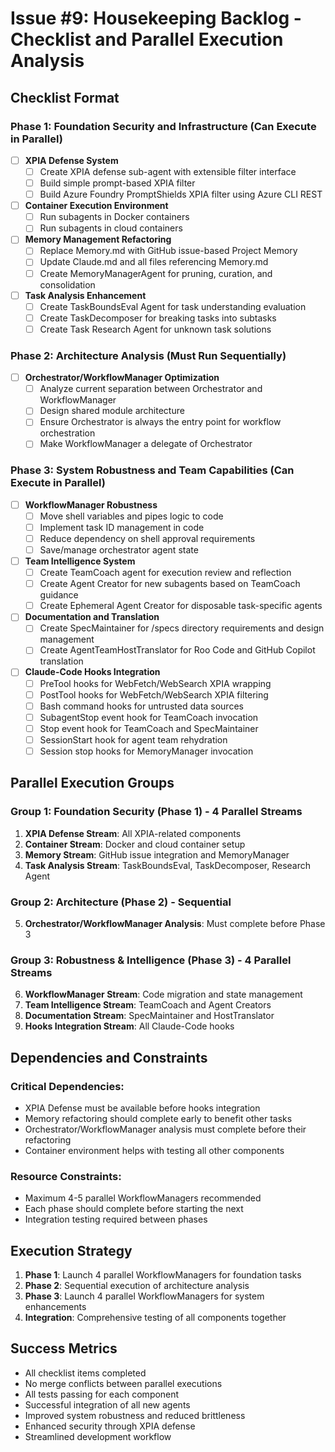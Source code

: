 # Issue #9: Housekeeping Backlog - Checklist and Parallel Execution Analysis

## Checklist Format

### Phase 1: Foundation Security and Infrastructure (Can Execute in Parallel)
- [ ] **XPIA Defense System**
  - [ ] Create XPIA defense sub-agent with extensible filter interface
  - [ ] Build simple prompt-based XPIA filter
  - [ ] Build Azure Foundry PromptShields XPIA filter using Azure CLI REST

- [ ] **Container Execution Environment**
  - [ ] Run subagents in Docker containers
  - [ ] Run subagents in cloud containers

- [ ] **Memory Management Refactoring**
  - [ ] Replace Memory.md with GitHub issue-based Project Memory
  - [ ] Update Claude.md and all files referencing Memory.md
  - [ ] Create MemoryManagerAgent for pruning, curation, and consolidation

- [ ] **Task Analysis Enhancement**
  - [ ] Create TaskBoundsEval Agent for task understanding evaluation
  - [ ] Create TaskDecomposer for breaking tasks into subtasks
  - [ ] Create Task Research Agent for unknown task solutions

### Phase 2: Architecture Analysis (Must Run Sequentially)
- [ ] **Orchestrator/WorkflowManager Optimization**
  - [ ] Analyze current separation between Orchestrator and WorkflowManager
  - [ ] Design shared module architecture
  - [ ] Ensure Orchestrator is always the entry point for workflow orchestration
  - [ ] Make WorkflowManager a delegate of Orchestrator

### Phase 3: System Robustness and Team Capabilities (Can Execute in Parallel)
- [ ] **WorkflowManager Robustness**
  - [ ] Move shell variables and pipes logic to code
  - [ ] Implement task ID management in code
  - [ ] Reduce dependency on shell approval requirements
  - [ ] Save/manage orchestrator agent state

- [ ] **Team Intelligence System**
  - [ ] Create TeamCoach agent for execution review and reflection
  - [ ] Create Agent Creator for new subagents based on TeamCoach guidance
  - [ ] Create Ephemeral Agent Creator for disposable task-specific agents

- [ ] **Documentation and Translation**
  - [ ] Create SpecMaintainer for /specs directory requirements and design management
  - [ ] Create AgentTeamHostTranslator for Roo Code and GitHub Copilot translation

- [ ] **Claude-Code Hooks Integration**
  - [ ] PreTool hooks for WebFetch/WebSearch XPIA wrapping
  - [ ] PostTool hooks for WebFetch/WebSearch XPIA filtering
  - [ ] Bash command hooks for untrusted data sources
  - [ ] SubagentStop event hook for TeamCoach invocation
  - [ ] Stop event hook for TeamCoach and SpecMaintainer
  - [ ] SessionStart hook for agent team rehydration
  - [ ] Session stop hooks for MemoryManager invocation

## Parallel Execution Groups

### Group 1: Foundation Security (Phase 1) - 4 Parallel Streams
1. **XPIA Defense Stream**: All XPIA-related components
2. **Container Stream**: Docker and cloud container setup
3. **Memory Stream**: GitHub issue integration and MemoryManager
4. **Task Analysis Stream**: TaskBoundsEval, TaskDecomposer, Research Agent

### Group 2: Architecture (Phase 2) - Sequential
5. **Orchestrator/WorkflowManager Analysis**: Must complete before Phase 3

### Group 3: Robustness & Intelligence (Phase 3) - 4 Parallel Streams
6. **WorkflowManager Stream**: Code migration and state management
7. **Team Intelligence Stream**: TeamCoach and Agent Creators
8. **Documentation Stream**: SpecMaintainer and HostTranslator
9. **Hooks Integration Stream**: All Claude-Code hooks

## Dependencies and Constraints

### Critical Dependencies:
- XPIA Defense must be available before hooks integration
- Memory refactoring should complete early to benefit other tasks
- Orchestrator/WorkflowManager analysis must complete before their refactoring
- Container environment helps with testing all other components

### Resource Constraints:
- Maximum 4-5 parallel WorkflowManagers recommended
- Each phase should complete before starting the next
- Integration testing required between phases

## Execution Strategy

1. **Phase 1**: Launch 4 parallel WorkflowManagers for foundation tasks
2. **Phase 2**: Sequential execution of architecture analysis
3. **Phase 3**: Launch 4 parallel WorkflowManagers for system enhancements
4. **Integration**: Comprehensive testing of all components together

## Success Metrics
- All checklist items completed
- No merge conflicts between parallel executions
- All tests passing for each component
- Successful integration of all new agents
- Improved system robustness and reduced brittleness
- Enhanced security through XPIA defense
- Streamlined development workflow
